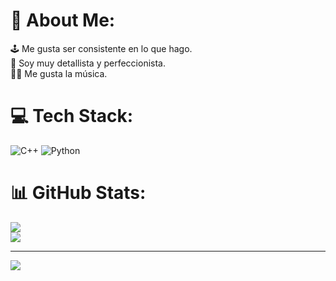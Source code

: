 # 💫 About Me:
🕹️ Me gusta ser consistente en lo que hago.<br>📜 Soy muy detallista y perfeccionista.<br>🎵🎼 Me gusta la música.<br>


# 💻 Tech Stack:
![C++](https://img.shields.io/badge/c++-%2300599C.svg?style=for-the-badge&logo=c%2B%2B&logoColor=white) ![Python](https://img.shields.io/badge/python-3670A0?style=for-the-badge&logo=python&logoColor=ffdd54)
# 📊 GitHub Stats:
![](https://github-readme-stats.vercel.app/api?username=AngelSH10004&theme=omni&hide_border=true&include_all_commits=false&count_private=false)<br/>
![](https://github-readme-stats.vercel.app/api/top-langs/?username=AngelSH10004&theme=omni&hide_border=true&include_all_commits=false&count_private=false&layout=compact)

---
[![](https://visitcount.itsvg.in/api?id=AngelSH10004&label=Profile%20Views&color=0&icon=5&pretty=true)](https://visitcount.itsvg.in)

<!-- Proudly created with GPRM ( https://gprm.itsvg.in ) -->
